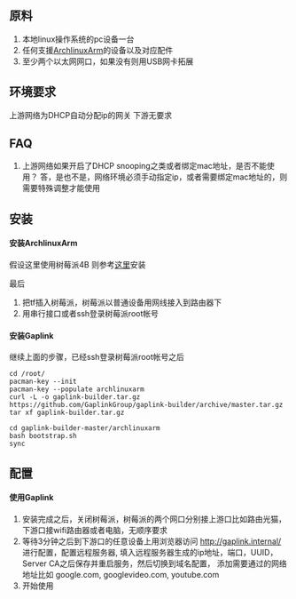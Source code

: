 ## 原料

1. 本地linux操作系统的pc设备一台
2. 任何支援[ArchlinuxArm](https://archlinuxarm.org/)的设备以及对应配件
3. 至少两个以太网网口，如果没有则用USB网卡拓展

## 环境要求

上游网络为DHCP自动分配ip的网关
下游无要求

## FAQ
1. 上游网络如果开启了DHCP snooping之类或者绑定mac地址，是否不能使用？
答，是也不是，网络环境必须手动指定ip，或者需要绑定mac地址的，则需要特殊调整才能使用

## 安装

#### 安装ArchlinuxArm

假设这里使用树莓派4B
则参考[这里](https://archlinuxarm.org/platforms/armv8/broadcom/raspberry-pi-4#installation)安装

最后

1. 把tf插入树莓派，树莓派以普通设备用网线接入到路由器下
2. 用串行接口或者ssh登录树莓派root帐号


#### 安装Gaplink

继续上面的步骤，已经ssh登录树莓派root帐号之后

```
cd /root/
pacman-key --init
pacman-key --populate archlinuxarm
curl -L -o gaplink-builder.tar.gz https://github.com/GaplinkGroup/gaplink-builder/archive/master.tar.gz
tar xf gaplink-builder.tar.gz

cd gaplink-builder-master/archlinuxarm
bash bootstrap.sh
sync
```

## 配置

#### 使用Gaplink

1. 安装完成之后，关闭树莓派，树莓派的两个网口分别接上游口比如路由光猫，下游口接wifi路由器或者电脑，无顺序要求
2. 等待3分钟之后到下游口的任意设备上用浏览器访问 http://gaplink.internal/ 进行配置，配置远程服务器,
填入远程服务器生成的ip地址，端口，UUID，Server CA之后保存并重启服务，然后切换到域名配置，
添加需要通过的网络地址比如 google.com, googlevideo.com, youtube.com
3. 开始使用
